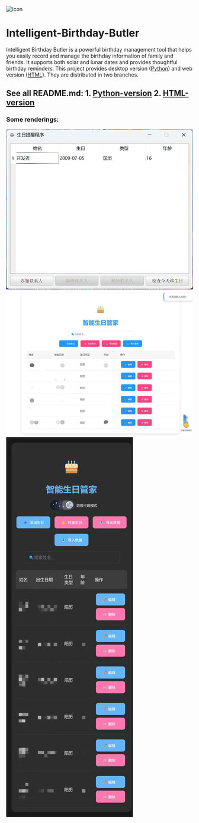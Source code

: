 ![icon](https://github.com/Jessssssseea/Intelligent-Birthday-Butler/blob/main/python/files/cake.ico)
# Intelligent-Birthday-Butler
Intelligent Birthday Butler is a powerful birthday management tool that helps you easily record and manage the birthday information of family and friends. It supports both solar and lunar dates and provides thoughtful birthday reminders. This project provides desktop version ([Python](https://github.com/Jessssssseea/Intelligent-Birthday-Butler/tree/main/python)) and web version ([HTML](https://github.com/Jessssssseea/Intelligent-Birthday-Butler/tree/main/html)). They are distributed in two branches.
## See all README.md:  1. [Python-version](https://github.com/Jessssssseea/Intelligent-Birthday-Butler/blob/main/python/README.md)   2. [HTML-version](https://github.com/Jessssssseea/Intelligent-Birthday-Butler/blob/main/html/README.md)

### Some renderings:
![1.(py)](https://github.com/Jessssssseea/Intelligent-Birthday-Butler/blob/main/python/rendering.png)
![2.(web)](https://github.com/Jessssssseea/Intelligent-Birthday-Butler/blob/main/html/rendering2.jpg)
![3.(phone)](https://github.com/Jessssssseea/Intelligent-Birthday-Butler/blob/main/html/rendering1.jpg)
